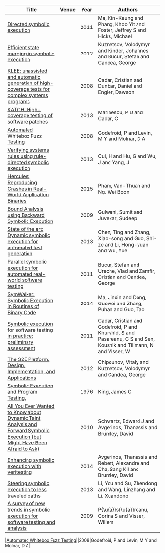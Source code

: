 |Title|Venue|Year|Authors|
|-----|-----|----|-------|
|[Directed symbolic execution](http://dl.acm.org/citation.cfm?id=2041552.2041563&coll=DL&dl=GUIDE&CFID=477901319&CFTOKEN=83338306)||2011|Ma, Kin-Keung and Phang, Khoo Yit and Foster, Jeffrey S and Hicks, Michael|
|[Efficient state merging in symbolic execution](http://dl.acm.org/citation.cfm?doid=2254064.2254088)||2012|Kuznetsov, Volodymyr and Kinder, Johannes and Bucur, Stefan and Candea, George|
|[KLEE: unassisted and automatic generation of high-coverage tests for complex systems programs](http://dl.acm.org/citation.cfm?id=1855741.1855756&coll=DL&dl=GUIDE&CFID=477901319&CFTOKEN=83338306)||2008|Cadar, Cristian and Dunbar, Daniel and Engler, Dawson|
|[KATCH: High-coverage testing of software patches](http://dl.acm.org/citation.cfm?id=2491438)||2013|Marinescu, P D and Cadar, C|
|[Automated Whitebox Fuzz Testing](http://46.43.36.213/sites/default/files/Automated%20Whitebox%20Fuzz%20Testing%20(paper)%20(Patrice%20Godefroid).pdf)||2008|Godefroid, P and Levin, M Y and Molnar, D A|
|[Verifying systems rules using rule-directed symbolic execution](http://dl.acm.org/citation.cfm?id=2451152)||2013|Cui, H and Hu, G and Wu, J and Yang, J|
|[Hercules: Reproducing Crashes in Real-World Application Binaries](https://inbox.google.com/)||2015|Pham, Van-Thuan and Ng, Wei Boon|
|[Bound Analysis using Backward Symbolic Execution](http://research.microsoft.com/apps/pubs/default.aspx?id=115271)||2009|Gulwani, Sumit and Juvekar, Sudeep|
|[State of the art: Dynamic symbolic execution for automated test generation](http://dl.acm.org/citation.cfm?id=2489313.2489467&coll=DL&dl=GUIDE&CFID=623193493&CFTOKEN=36730246)||2013|Chen, Ting and Zhang, Xiao-song and Guo, Shi-ze and Li, Hong-yuan and Wu, Yue|
|[Parallel symbolic execution for automated real-world software testing](http://portal.acm.org/citation.cfm?doid=1966445.1966463)||2011|Bucur, Stefan and Ureche, Vlad and Zamfir, Cristian and Candea, George|
|[SymWalker: Symbolic Execution in Routines of Binary Code](http://ieeexplore.ieee.org/lpdocs/epic03/wrapper.htm?arnumber=7016986)||2014|Ma, Jinxin and Dong, Guowei and Zhang, Puhan and Guo, Tao|
|[Symbolic execution for software testing in practice: preliminary assessment](http://portal.acm.org/citation.cfm?doid=1985793.1985995)||2011|Cadar, Cristian and Godefroid, P and Khurshid, S and Pasareanu, C S and Sen, Koushik and Tillmann, N and Visser, W|
|[The S2E Platform: Design, Implementation, and Applications](http://dl.acm.org/citation.cfm?id=2110356.2110358&coll=DL&dl=GUIDE&CFID=623193493&CFTOKEN=36730246)||2012|Chipounov, Vitaly and Kuznetsov, Volodymyr and Candea, George|
|[Symbolic Execution and Program Testing.](http://doi.acm.org/10.1145/360248.360252)||1976|King, James C|
|[All You Ever Wanted to Know about Dynamic Taint Analysis and Forward Symbolic Execution (but Might Have Been Afraid to Ask)](http://ieeexplore.ieee.org/lpdocs/epic03/wrapper.htm?arnumber=5504796)||2010|Schwartz, Edward J and Avgerinos, Thanassis and Brumley, David|
|[Enhancing symbolic execution with veritesting](http://dl.acm.org/citation.cfm?doid=2568225.2568293)||2014|Avgerinos, Thanassis and Rebert, Alexandre and Cha, Sang Kil and Brumley, David|
|[Steering symbolic execution to less traveled paths](http://dl.acm.org/citation.cfm?doid=2509136.2509553)||2013|Li, You and Su, Zhendong and Wang, Linzhang and Li, Xuandong|
|[A survey of new trends in symbolic execution for software testing and analysis](http://link.springer.com/article/10.1007/s10009-009-0118-1)||2009|P{\u{a}}s{\u{a}}reanu, Corina S and Visser, Willem|


|[Automated Whitebox Fuzz Testing][1]||2008|Godefroid, P and Levin, M Y and Molnar, D A|

[1]:(http://46.43.36.213/sites/default/files/Automated%20Whitebox%20Fuzz%20Testing%20(paper)%20(Patrice%20Godefroid).pdf)